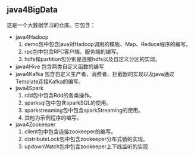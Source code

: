 ## java4BigData
这是一个大数据学习的仓库。它包含：
- java4Hadoop  
  1. demo包中包含java对Hadoop调用的模板、Map、Reduce程序的编写。
  2. rpc包中包含RPC客户端、服务端的编写。
  3. hdfs和partition包分别是连接hdfs以及自定义分区的实现。
- java4Hive  包含两类自定义函数的编写
- java4Kafka  包含自定义生产者、消费者、拦截器的实现以及java通过Template连接Kafka的编写。
- java4Spark  
  1. rdd包中包含Rdd的各类操作。
  2. sparksql包中包含sparkSQL的使用。
  3. sparkstreaming包中包含sparkStreaming的使用。
  4. 其他为示例程序的编写。
- java4Zookeeper
  1. client包中包含连接zookeeper的编写。
  2. distributeLock包中包含zookeeper分布式锁的实现。
  3. updownWatch包中包含zookeeper上下线监听的实现
